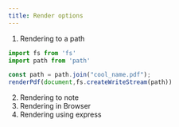 ```yaml
---
title: Render options
---
```

1. Rendering to a path

```javascript
import fs from 'fs'
import path from 'path'

const path = path.join("cool_name.pdf");
renderPdf(document,fs.createWriteStream(path))
```
2. Rendering to note
3. Rendering in Browser
4. Rendering using express